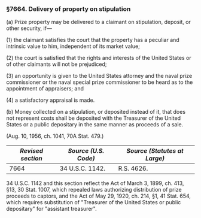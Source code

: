 ### §7664. Delivery of property on stipulation ###

(a) Prize property may be delivered to a claimant on stipulation, deposit, or other security, if—

(1) the claimant satisfies the court that the property has a peculiar and intrinsic value to him, independent of its market value;

(2) the court is satisfied that the rights and interests of the United States or of other claimants will not be prejudiced;

(3) an opportunity is given to the United States attorney and the naval prize commissioner or the naval special prize commissioner to be heard as to the appointment of appraisers; and

(4) a satisfactory appraisal is made.

(b) Money collected on a stipulation, or deposited instead of it, that does not represent costs shall be deposited with the Treasurer of the United States or a public depositary in the same manner as proceeds of a sale.

(Aug. 10, 1956, ch. 1041, 70A Stat. 479.)

|*Revised section*|*Source (U.S. Code)*|*Source (Statutes at Large)*|
|-----------------|--------------------|----------------------------|
|      7664       |  34 U.S.C. 1142.   |         R.S. 4626.         |

34 U.S.C. 1142 and this section reflect the Act of March 3, 1899, ch. 413, §13, 30 Stat. 1007, which repealed laws authorizing distribution of prize proceeds to captors, and the Act of May 29, 1920, ch. 214, §1, 41 Stat. 654, which requires substitution of "Treasurer of the United States or public depositary" for "assistant treasurer".